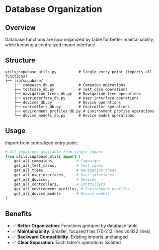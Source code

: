 # Database Organization

## Overview
Database functions are now organized by table for better maintainability, while keeping a centralized import interface.

## Structure
```
utils/supabase_utils.py          # Single entry point (imports all functions)
├── lib/supabase/
    ├── campaign_db.py           # Campaign operations
    ├── testcase_db.py           # Test case operations
    ├── navigation_trees_db.py   # Navigation tree operations
    ├── userinterface_db.py      # User interface operations
    ├── devices_db.py            # Device operations
    ├── controllers_db.py        # Controller operations
    ├── environment_profiles_db.py # Environment profile operations
    └── device_models_db.py      # Device model operations
```

## Usage
Import from centralized entry point:
```python
# All functions available from single import
from utils.supabase_utils import (
    get_all_campaigns,          # Campaigns
    get_all_test_cases,         # Test cases
    get_all_trees,              # Navigation trees
    get_all_userinterfaces,     # User interfaces
    get_all_devices,            # Devices
    get_all_controllers,        # Controllers
    get_all_environment_profiles, # Environment profiles
    get_all_device_models       # Device models
)
```

## Benefits
- ✅ **Better Organization**: Functions grouped by database table
- ✅ **Maintainability**: Smaller, focused files (70-212 lines vs 822 lines)
- ✅ **Backward Compatibility**: Existing imports unchanged
- ✅ **Clear Separation**: Each table's operations isolated 